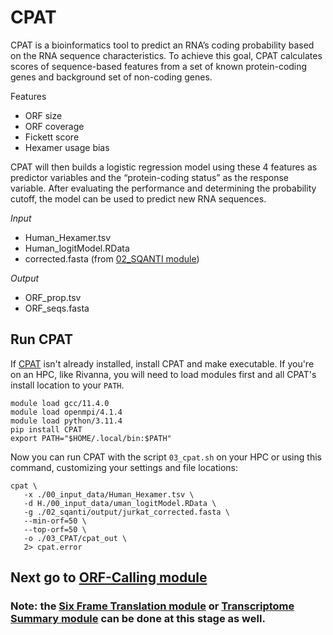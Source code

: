 # CPAT <br />
CPAT is a bioinformatics tool to predict an RNA’s coding probability based on the RNA sequence characteristics. To achieve this goal, CPAT calculates scores of sequence-based features from a set of known protein-coding genes and background set of non-coding genes. <br />

Features
- ORF size
- ORF coverage
- Fickett score
- Hexamer usage bias

CPAT will then builds a logistic regression model using these 4 features as predictor variables and the “protein-coding status” as the response variable. After evaluating the performance and determining the probability cutoff, the model can be used to predict new RNA sequences. <br />

_Input_
- Human_Hexamer.tsv
- Human_logitModel.RData
- corrected.fasta (from [02_SQANTI module](https://github.com/efwatts/LRP_Troubleshooting/tree/main/02_SQANTI))

_Output_
- ORF_prop.tsv
- ORF_seqs.fasta

## Run CPAT
If [CPAT](https://cpat.readthedocs.io/en/latest/#introduction) isn't already installed, install CPAT and make executable. If you're on an HPC, like Rivanna, you will need to load modules first and all CPAT's install location to your `PATH`. <br />
```
module load gcc/11.4.0  
module load openmpi/4.1.4
module load python/3.11.4
pip install CPAT
export PATH="$HOME/.local/bin:$PATH"
```
Now you can run CPAT with the script `03_cpat.sh` on your HPC or using this command, customizing your settings and file locations:
```
cpat \
   -x ./00_input_data/Human_Hexamer.tsv \
   -d H./00_input_data/uman_logitModel.RData \
   -g ./02_sqanti/output/jurkat_corrected.fasta \
   --min-orf=50 \
   --top-orf=50 \
   -o ./03_CPAT/cpat_out \
   2> cpat.error
```

## Next go to [ORF-Calling module](https://github.com/efwatts/LRP_Troubleshooting/tree/main/04_orf-calling)
### Note: the [Six Frame Translation module](https://github.com/efwatts/LRP_Troubleshooting/tree/main/03_six_frame_translation) or [Transcriptome Summary module](https://github.com/efwatts/LRP_Troubleshooting/tree/main/03_transcriptome_summary) can be done at this stage as well. 
